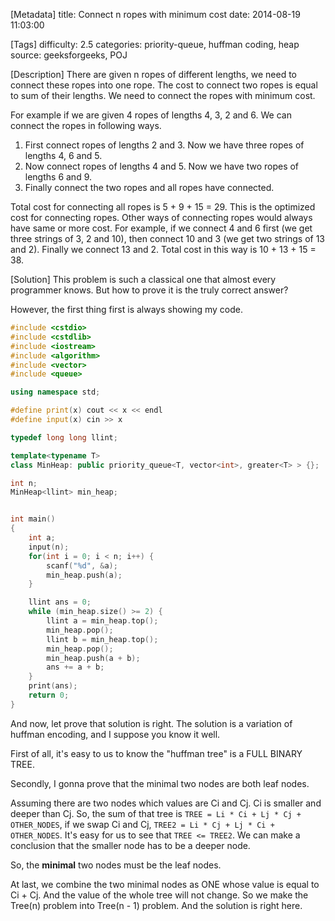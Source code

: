 [Metadata]
title: Connect n ropes with minimum cost
date: 2014-08-19 11:03:00

[Tags]
difficulty: 2.5
categories: priority-queue, huffman coding, heap
source: geeksforgeeks, POJ

[Description]
There are given n ropes of different lengths, we need to connect these ropes into one rope. The cost to connect two ropes is equal to sum of their lengths. We need to connect the ropes with minimum cost.

For example if we are given 4 ropes of lengths 4, 3, 2 and 6. We can connect the ropes in following ways.
1) First connect ropes of lengths 2 and 3. Now we have three ropes of lengths 4, 6 and 5.
2) Now connect ropes of lengths 4 and 5. Now we have two ropes of lengths 6 and 9.
3) Finally connect the two ropes and all ropes have connected.

Total cost for connecting all ropes is 5 + 9 + 15 = 29. This is the optimized cost for connecting ropes. Other ways of connecting ropes would always have same or more cost. For example, if we connect 4 and 6 first (we get three strings of 3, 2 and 10), then connect 10 and 3 (we get two strings of 13 and 2). Finally we connect 13 and 2. Total cost in this way is 10 + 13 + 15 = 38.

[Solution]
This problem is such a classical one that almost every programmer knows. But how to prove it is the truly correct answer?

However, the first thing first is always showing my code.

```cpp
#include <cstdio>
#include <cstdlib>
#include <iostream>
#include <algorithm>
#include <vector>
#include <queue>

using namespace std;

#define print(x) cout << x << endl
#define input(x) cin >> x

typedef long long llint;

template<typename T>
class MinHeap: public priority_queue<T, vector<int>, greater<T> > {};

int n;
MinHeap<llint> min_heap;


int main()
{
	int a;
	input(n);
	for(int i = 0; i < n; i++) {
		scanf("%d", &a);
		min_heap.push(a);
	}

	llint ans = 0;
	while (min_heap.size() >= 2) {
		llint a = min_heap.top();
		min_heap.pop();
		llint b = min_heap.top();
		min_heap.pop();
		min_heap.push(a + b);
		ans += a + b;
	}
	print(ans);
	return 0;
}
```

And now, let prove that solution is right. The solution is a variation of huffman encoding, and I suppose you know it well.

First of all, it's easy to us to know the "huffman tree" is a FULL BINARY TREE.

Secondly, I gonna prove that the minimal two nodes are both leaf nodes. 

Assuming there are two nodes which values are Ci and Cj. Ci is smaller and deeper than Cj. So, the sum of that tree is ``TREE = Li * Ci + Lj * Cj + OTHER_NODES``, if we swap Ci and Cj, ``TREE2 = Li * Cj + Lj * Ci + OTHER_NODES``. It's easy for us to see that ``TREE <= TREE2``. We can make a conclusion that the smaller node has to be a deeper node.

So, the **minimal** two nodes must be the leaf nodes.

At last, we combine the two minimal nodes as ONE whose value is equal to Ci + Cj. And the value of the whole tree will not change. So we make the Tree(n) problem into Tree(n - 1) problem. And the solution is right here.

